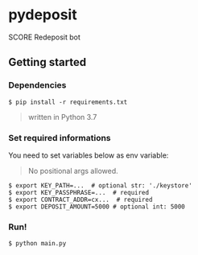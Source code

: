 # pydeposit
SCORE Redeposit bot

## Getting started
### Dependencies
`$ pip install -r requirements.txt`

> written in Python 3.7

### Set required informations
You need to set variables below as env variable:
> No positional args allowed.

```
$ export KEY_PATH=...  # optional str: './keystore'
$ export KEY_PASSPHRASE=...  # required
$ export CONTRACT_ADDR=cx...  # required
$ export DEPOSIT_AMOUNT=5000 # optional int: 5000
```

### Run!
`$ python main.py`
